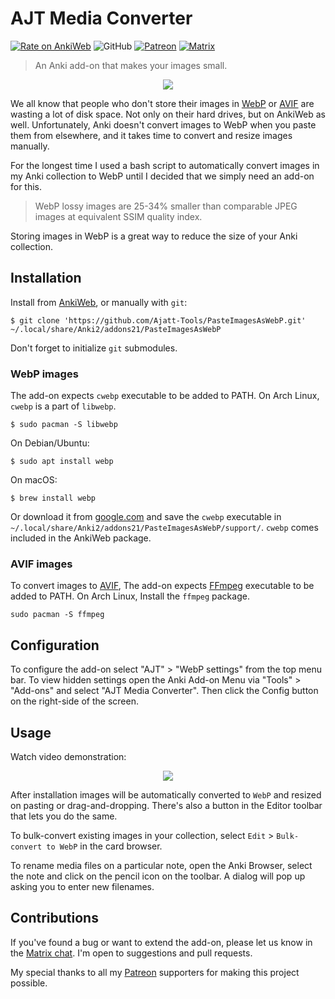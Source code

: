 # AJT Media Converter

[![Rate on AnkiWeb](https://glutanimate.com/logos/ankiweb-rate.svg)](https://ankiweb.net/shared/info/1151815987)
![GitHub](https://img.shields.io/github/license/Ajatt-Tools/PasteImagesAsWebP)
[![Patreon](https://img.shields.io/badge/support-patreon-orange)](https://www.patreon.com/tatsumoto_ren)
[![Matrix](https://img.shields.io/badge/chat-join-green.svg)](https://tatsumoto-ren.github.io/blog/join-our-community.html)

> An Anki add-on that makes your images small.

<p align="center">
<img src="https://github.com/Ajatt-Tools/PasteImagesAsWebP/assets/69171671/c5b421c4-88e3-46e9-a6a2-0d33ec49c6c8">
</p>

We all know that people who don't store their images in
[WebP](https://developers.google.com/speed/webp)
or [AVIF](https://aomediacodec.github.io/av1-avif/)
are wasting a lot of disk space.
Not only on their hard drives, but on AnkiWeb as well.
Unfortunately, Anki doesn't convert images to WebP when you paste them from elsewhere,
and it takes time to convert and resize images manually.

For the longest time I used a bash script
to automatically convert images in my Anki collection to WebP
until I decided that we simply need an add-on for this.

> WebP lossy images are 25-34% smaller than comparable JPEG images at equivalent SSIM quality index.

Storing images in WebP is a great way to reduce the size of your Anki collection.

## Installation

Install from [AnkiWeb](https://ankiweb.net/shared/info/1151815987), or manually with `git`:

```
$ git clone 'https://github.com/Ajatt-Tools/PasteImagesAsWebP.git' ~/.local/share/Anki2/addons21/PasteImagesAsWebP
```

Don't forget to initialize `git` submodules.

### WebP images

The add-on expects `cwebp` executable to be added to PATH.
On Arch Linux, `cwebp` is a part of `libwebp`.

```
$ sudo pacman -S libwebp
```

On Debian/Ubuntu:

```
$ sudo apt install webp
```

On macOS:
```
$ brew install webp
```

Or download it from [google.com](https://developers.google.com/speed/webp/download)
and save the `cwebp` executable in `~/.local/share/Anki2/addons21/PasteImagesAsWebP/support/`.
`cwebp` comes included in the AnkiWeb package.

### AVIF images

To convert images to [AVIF](https://aomediacodec.github.io/av1-avif/),
The add-on expects [FFmpeg](https://wiki.archlinux.org/title/FFmpeg) executable to be added to PATH.
On Arch Linux, Install the `ffmpeg` package.

```
sudo pacman -S ffmpeg
```

## Configuration

To configure the add-on select "AJT" > "WebP settings" from the top menu bar.
To view hidden settings open the Anki Add-on Menu
via "Tools" > "Add-ons" and select "AJT Media Converter".
Then click the Config button on the right-side of the screen.

## Usage

Watch video demonstration:

<p align="center"><a href="https://www.youtube.com/watch?v=kEsIykks1WY" target="_blank"><img src="https://user-images.githubusercontent.com/69171671/106127599-97fdb380-6156-11eb-93b0-8f73260cf582.png"></a></p>

After installation images will be automatically converted to `WebP` and resized on pasting or drag-and-dropping.
There's also a button in the Editor toolbar that lets you do the same.

To bulk-convert existing images in your collection, select `Edit` > `Bulk-convert to WebP` in the card browser.

To rename media files on a particular note,
open the Anki Browser, select the note and click on the pencil icon on the toolbar.
A dialog will pop up asking you to enter new filenames.

## Contributions

If you've found a bug or want to extend the add-on, please let us know in the
[Matrix chat](https://tatsumoto-ren.github.io/blog/join-our-community.html).
I'm open to suggestions and pull requests.

My special thanks to all my
[Patreon](https://www.patreon.com/tatsumoto_ren)
supporters for making this project possible.
